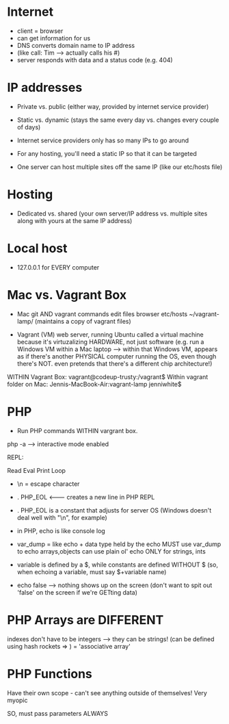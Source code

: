 Internet
====================
+ client = browser
+ can get information for us
+ DNS converts domain name to IP address
+ (like call: Tim --> actually calls his #)
+ server responds with data and a status code (e.g. 404)

IP addresses
====================
+ Private vs. public (either way, provided by internet service provider)

+ Static vs. dynamic (stays the same every day vs. changes every couple of days)

+ Internet service providers only has so many IPs to go around

+ For any hosting, you'll need a static IP so that it can be targeted

+ One server can host multiple sites off the same IP (like our etc/hosts file)

Hosting
====================
+ Dedicated vs. shared (your own server/IP address vs. multiple sites along with yours at the same IP address)

Local host
====================
+ 127.0.0.1 for EVERY computer

Mac vs. Vagrant Box
====================
+ Mac
git AND vagrant commands
edit files
browser
etc/hosts
~/vagrant-lamp/ (maintains a copy of vagrant files)

+ Vagrant (VM)
web server, running Ubuntu
called a virtual machine because it's virtuzalizing HARDWARE, not just software (e.g. run a Windows VM within a Mac laptop --> within that Windows VM, appears as if there's another PHYSICAL computer running the OS, even though there's NOT. even pretends that there's a different chip architecture!)

WITHIN Vagrant Box: vagrant@codeup-trusty:/vagrant$
Within vagrant folder on Mac: Jennis-MacBook-Air:vagrant-lamp jenniwhite$

PHP
====================
+ Run PHP commands WITHIN vargrant box.

php -a --> interactive mode enabled

REPL:

Read
Eval
Print
Loop

+ \n = escape character

+ . PHP_EOL <--- creates a new line in PHP REPL
+ . PHP_EOL is a constant that adjusts for server OS (Windows doesn't deal well with "\n", for example)

+ in PHP, echo is like console log

+ var_dump = like echo + data type held by the echo
MUST use var_dump to echo arrays,objects
can use plain ol' echo ONLY for strings, ints

+ variable is defined by a $, while constants are defined WITHOUT $ (so, when echoing a variable, must say $+variable name)

+ echo false --> nothing shows up on the screen (don't want to spit out 'false' on the screen if we're GETting data)

PHP Arrays are DIFFERENT
====================
indexes don't have to be integers
--> they can be strings! (can be defined using hash rockets => ) = 'associative array'

PHP Functions
====================

Have their own scope - can't see anything outside of themselves! Very myopic

SO, must pass parameters ALWAYS





